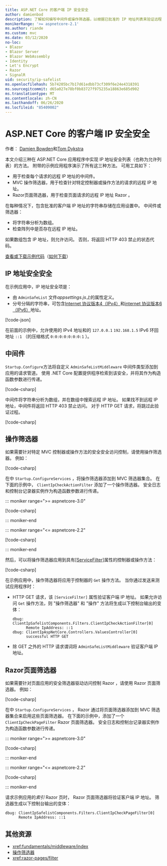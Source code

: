 ```yaml
---
title: ASP.NET Core 的客户端 IP 安全安全
author: damienbod
description: 了解如何编写中间件或操作筛选器，以根据已批准的 IP 地址列表来验证远程 IP 地址。
monikerRange: '>= aspnetcore-2.1'
ms.author: riande
ms.custom: mvc
ms.date: 03/12/2020
no-loc:
- Blazor
- Blazor Server
- Blazor WebAssembly
- Identity
- Let's Encrypt
- Razor
- SignalR
uid: security/ip-safelist
ms.openlocfilehash: 5b74205bc7b17d61edbb73cf309f6e24e4318391
ms.sourcegitcommit: d65a027e78bf0b83727f975235a18863e685d902
ms.translationtype: MT
ms.contentlocale: zh-CN
ms.lasthandoff: 06/26/2020
ms.locfileid: "85409002"
---
```

# <a name="client-ip-safelist-for-aspnet-core"></a>ASP.NET Core 的客户端 IP 安全安全

作者： [Damien Bowden](https://twitter.com/damien_bod)和[Tom Dykstra](https://github.com/tdykstra)
 
本文介绍三种在 ASP.NET Core 应用程序中实现 IP 地址安全列表（也称为允许列表）的方法。 附带的示例应用程序演示了所有这三种方法。 可用工具如下：

* 用于检查每个请求的远程 IP 地址的中间件。
* MVC 操作筛选器，用于检查针对特定控制器或操作方法的请求的远程 IP 地址。
* Razor页面筛选器，用于检查页面请求的远程 IP 地址 Razor 。

在每种情况下，包含批准的客户端 IP 地址的字符串存储在应用设置中。 中间件或筛选器：

* 将字符串分析为数组。 
* 检查阵列中是否存在远程 IP 地址。

如果数组包含 IP 地址，则允许访问。 否则，将返回 HTTP 403 禁止的状态代码。

[查看或下载示例代码](https://github.com/dotnet/AspNetCore.Docs/tree/master/aspnetcore/security/ip-safelist/samples)（[如何下载](xref:index#how-to-download-a-sample)）

## <a name="ip-address-safelist"></a>IP 地址安全安全

在示例应用中，IP 地址安全项是：

* 由 `AdminSafeList` 文件*appsettings.js上*的属性定义。
* 分号分隔的字符串，可包含[Internet 协议版本4（IPv4）](https://wikipedia.org/wiki/IPv4)和[internet 协议版本6（IPv6）](https://wikipedia.org/wiki/IPv6)地址。

[!code-json[](ip-safelist/samples/3.x/ClientIpAspNetCore/appsettings.json?range=1-3&highlight=2)]

在前面的示例中，允许使用的 IPv4 地址和的 `127.0.0.1` `192.168.1.5` IPv6 环回地址 `::1` （的压缩格式 `0:0:0:0:0:0:0:1` ）。

## <a name="middleware"></a>中间件

`Startup.Configure`方法将自定义 `AdminSafeListMiddleware` 中间件类型添加到应用的请求管道。 使用 .NET Core 配置提供程序检索到该安全，并将其作为构造函数参数进行传递。

[!code-csharp[](ip-safelist/samples/3.x/ClientIpAspNetCore/Startup.cs?name=snippet_ConfigureAddMiddleware)]

中间件将字符串分析为数组，并在数组中搜索远程 IP 地址。 如果找不到远程 IP 地址，中间件将返回 HTTP 403 禁止访问。 对于 HTTP GET 请求，将跳过此验证过程。

[!code-csharp[](ip-safelist/samples/Shared/ClientIpSafelistComponents/Middlewares/AdminSafeListMiddleware.cs?name=snippet_ClassOnly)]

## <a name="action-filter"></a>操作筛选器

如果需要针对特定 MVC 控制器或操作方法的安全安全访问控制，请使用操作筛选器。 例如：

[!code-csharp[](ip-safelist/samples/Shared/ClientIpSafelistComponents/Filters/ClientIpCheckActionFilter.cs?name=snippet_ClassOnly)]

在中 `Startup.ConfigureServices` ，将操作筛选器添加到 MVC 筛选器集合。 在下面的示例中， `ClientIpCheckActionFilter` 添加了一个操作筛选器。 安全日志和控制台记录器实例作为构造函数参数进行传递。

::: moniker range=">= aspnetcore-3.0"

[!code-csharp[](ip-safelist/samples/3.x/ClientIpAspNetCore/Startup.cs?name=snippet_ConfigureServicesActionFilter)]

::: moniker-end

::: moniker range="<= aspnetcore-2.2"

[!code-csharp[](ip-safelist/samples/2.x/ClientIpAspNetCore/Startup.cs?name=snippet_ConfigureServicesActionFilter)]

::: moniker-end

然后，可以将操作筛选器应用到具有[[ServiceFilter]](xref:Microsoft.AspNetCore.Mvc.ServiceFilterAttribute)属性的控制器或操作方法：

[!code-csharp[](ip-safelist/samples/3.x/ClientIpAspNetCore/Controllers/ValuesController.cs?name=snippet_ActionFilter&highlight=1)]

在示例应用中，操作筛选器将应用于控制器的 `Get` 操作方法。 当你通过发送来测试应用程序时：

* HTTP GET 请求，该 `[ServiceFilter]` 属性验证客户端 IP 地址。 如果允许访问 `Get` 操作方法，则 "操作筛选器" 和 "操作" 方法将生成以下控制台输出的变体：

    ```
    dbug: ClientIpSafelistComponents.Filters.ClientIpCheckActionFilter[0]
          Remote IpAddress: ::1
    dbug: ClientIpAspNetCore.Controllers.ValuesController[0]
          successful HTTP GET    
    ```

* 除 GET 之外的 HTTP 请求谓词将 `AdminSafeListMiddleware` 验证客户端 IP 地址。

## <a name="razor-pages-filter"></a>Razor页面筛选器

如果需要针对页面应用的安全筛选器驱动访问控制 Razor ，请使用 Razor 页面筛选器。 例如：

[!code-csharp[](ip-safelist/samples/Shared/ClientIpSafelistComponents/Filters/ClientIpCheckPageFilter.cs?name=snippet_ClassOnly)]

在中 `Startup.ConfigureServices` ， Razor 通过将页面筛选器添加到 MVC 筛选器集合来启用这些页面筛选器。 在下面的示例中，添加了一个 `ClientIpCheckPageFilter` Razor 页面筛选器。 安全日志和控制台记录器实例作为构造函数参数进行传递。

::: moniker range=">= aspnetcore-3.0"

[!code-csharp[](ip-safelist/samples/3.x/ClientIpAspNetCore/Startup.cs?name=snippet_ConfigureServicesPageFilter)]

::: moniker-end

::: moniker range="<= aspnetcore-2.2"

[!code-csharp[](ip-safelist/samples/2.x/ClientIpAspNetCore/Startup.cs?name=snippet_ConfigureServicesPageFilter)]

::: moniker-end

请求示例应用的*索引* Razor 页时， Razor 页面筛选器将验证客户端 IP 地址。 筛选器生成以下控制台输出的变体：

```
dbug: ClientIpSafelistComponents.Filters.ClientIpCheckPageFilter[0]
      Remote IpAddress: ::1
```

## <a name="additional-resources"></a>其他资源

* <xref:fundamentals/middleware/index>
* [操作筛选器](xref:mvc/controllers/filters#action-filters)
* <xref:razor-pages/filter>
